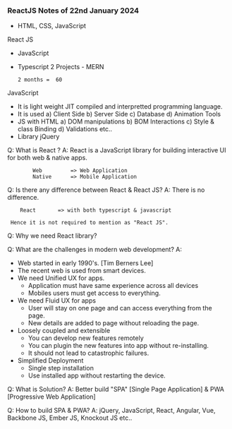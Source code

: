 ### ReactJS Notes of 22nd January 2024

- HTML, CSS, JavaScript

React JS

- JavaScript
- Typescript
  2 Projects - MERN

      2 months =  60

JavaScript

- It is light weight JIT compiled and interpretted programming language.
- It is used
  a) Client Side
  b) Server Side
  c) Database
  d) Animation Tools
- JS with HTML
  a) DOM manipulations
  b) BOM Interactions
  c) Style & class Binding
  d) Validations etc..
- Library
  jQuery

Q: What is React ?
A: React is a JavaScript library for building interactive UI for both web & native apps.

    		Web			=> Web Application
    		Native		=> Mobile Application

Q: Is there any difference between React & React JS?
A: There is no difference.

    	React		=> with both typescript & javascript

     Hence it is not required to mention as "React JS".

Q: Why we need React library?

Q: What are the challenges in modern web development?
A:

- Web started in early 1990's. [Tim Berners Lee]
- The recent web is used from smart devices.
- We need Unified UX for apps.
  - Application must have same experience across all devices
  - Mobiles users must get access to everything.
- We need Fluid UX for apps
  - User will stay on one page and can access everything from the page.
  - New details are added to page without reloading the page.
- Loosely coupled and extensible
  - You can develop new features remotely
  - You can plugin the new features into app without re-installing.
  - It should not lead to catastrophic failures.
- Simplified Deployment
  - Single step installation
  - Use installed app without restarting the device.

Q: What is Solution?
A: Better build "SPA" [Single Page Application] & PWA [Progressive Web Application]

Q: How to build SPA & PWA?
A: jQuery, JavaScript, React, Angular, Vue, Backbone JS, Ember JS, Knockout JS etc..
